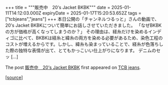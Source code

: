 +++
title = """販売中　20’s Jacket BKBK"""
date = 2025-01-11T14:12:03.000Z
expiryDate = 2025-01-17T15:20:53.652Z
tags = ["tcbjeans","jeans"]
+++
本日公開の「チャンネルつるっと」さんの動画で、20’s Jacket BKBKについて簡単にお話しさせていただきました。 「なぜBKBKの方が価格が高くなってしまうのか？」 その理由は、経糸だけを染めるインディゴに比べて、BKBKは経糸と緯糸の両方を染める必要があるため、染色工程のコストが増えるからです。しかし、緯糸も染まっていることで、経糸が色落ちした際の独特な表情が出て、とてもかっこいい仕上がりになります。 デニムのセッ \[…\]

The post [販売中　20’s Jacket BKBK](http://tcbjeans.com/2025/01/11/50728) first appeared on [TCB jeans](http://tcbjeans.com).

[[source]](http://tcbjeans.com/2025/01/11/50728)
